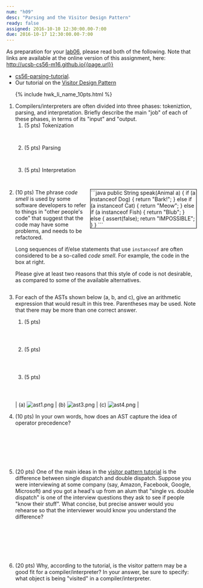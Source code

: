 ```yaml
---
num: "h09"
desc: "Parsing and the Visitor Design Pattern"
ready: false
assigned: 2016-10-10 12:30:00.00-7:00
due: 2016-10-17 12:30:00.00-7:00
---
```


As preparation for your [lab06](/lab/lab06), please read both of the following. Note that links are available at 
the online version of this assignment, here: http://ucsb-cs56-m16.github.io{{page.url}}

* [cs56-parsing-tutorial](https://github.com/UCSB-CS56-F16/cs56-parsing-tutorial).   
* Our tutorial on the [Visitor Design Pattern](https://github.com/UCSB-CS56-F16/visitor-pattern-tutorial)

<ol>

{% include hwk_li_name_10pts.html %}

<li> Compilers/interpreters are often divided into three phases: tokeniztion, parsing, and interpretation.   Briefly describe the main "job" of each of these phases, in terms of its "input" and "output.

<ol>
 <li style="margin-bottom:3em;"> (5 pts) Tokenization </li>
 <li style="margin-bottom:3em;"> (5 pts) Parsing </li>
 <li style="margin-bottom:3em;"> (5 pts) Interpretation </li>
</ol>

</li>

<li markdown="1" style="margin-bottom:2em;">

<div style="width: 20em; float:right; border: 1px solid black;" markdown="1">
```java
public String speak(Animal a) {
  if (a instanceof Dog) {
    return "Bark!";
  } else if (a instanceof Cat) {
    return "Meow";
  } else if (a instanceof Fish) {
    return "Blub";
  } else {
    assert(false);
    return "IMPOSSIBLE";
  }
}
```
</div>

(10 pts) The phrase *code smell* is used by some software developers to refer to things in "other people's code" that suggest that the code may have some problems, and needs to be refactored.

Long sequences of if/else statements that use `instanceof` are often considered to be a so-called *code smell*.   For example, the code in the box at right.

Please give at least two reasons that this style of code is not desirable, as compared to some of the available alternatives.

<div class="pagebreak"></div>
</li>

<li markdown="1" style="margin-bottom:1em;">

For each of the ASTs shown below (a, b, and c), give an arithmetic expression that would result in this tree.  Parentheses may be used.  Note that there may be more than one correct answer.

<ol> 
<li markdown="1" style="margin-bottom:4em;"> (5 pts) 
</li>
<li markdown="1" style="margin-bottom:4em;"> (5 pts) 
</li>
<li markdown="1" style="margin-bottom:4em;"> (5 pts) 
</li>
</ol>

| (a) ![ast1.png](30/ast1.png)  | (b) ![ast3.png](30/ast3.png)   | (c) ![ast4.png](30/ast4.png)  | 


</li>


<li markdown="1" style="margin-bottom:8em;">

(10 pts) In your own words, how does an AST capture the idea of operator precedence?

</li>


<li markdown="1" style="margin-bottom:8em;">

(20 pts) One of the main ideas in the [visitor pattern tutorial](https://github.com/UCSB-CS56-F16/visitor-pattern-tutorial) is the difference between single dispatch and double dispatch.  Suppose you were interviewing at some company (say, Amazon, Facebook, Google, Microsoft) and you got a head's up from an alum that "single vs. double dispatch" is one of the interview questions they ask to see if people "know their stuff".      What concise, but precise answer would you rehearse so that the interviewer would know you understand the difference?

</li>



<li markdown="1" style="margin-bottom:9em;">

(20 pts) Why, according to the tutorial, is the visitor pattern may be
a good fit for a compiler/interpreter?  In your answer, be sure to
specify: what object is being "visited" in a compiler/interpreter.

</li>

</ol>

<div style="display:none">
http://UCSB-CS56-F16.github.io/hwk/h09
</div>
